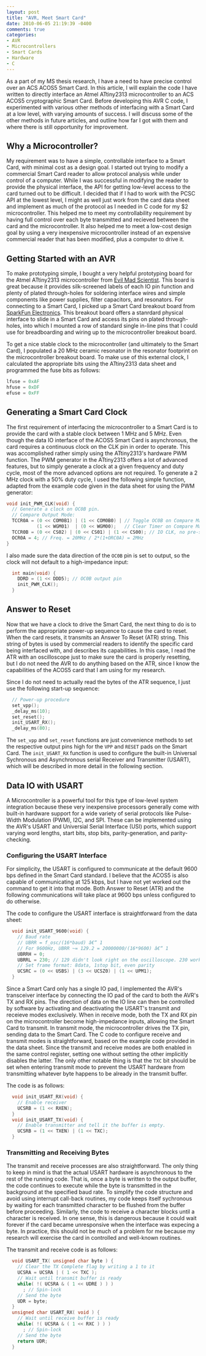 ```yaml
---
layout: post
title: "AVR, Meet Smart Card"
date: 2010-06-05 21:19:39 -0400
comments: true
categories: 
- AVR
- Microcontrollers
- Smart Cards
- Hardware
- C
---
```

As a part of my MS thesis research, I have a need to have precise control over an ACS ACOS5 Smart Card.
In this article, I will explain the code I have written to directly interface an Atmel ATtiny2313 microcontroller to an ACS ACOS5 cryptographic Smart Card.
Before developing this AVR C code, I experimented with various other methods of interfacing with a Smart Card at a low level, with varying amounts of success.
I will discuss some of the other methods in future articles, and outline how far I got with them and where there is still opportunity for improvement.

<!-- more -->

## Why a Microcontroller?

My requirement was to have a simple, controllable interface to a Smart Card, with minimal cost as a design goal.
I started out trying to modify a commercial Smart Card reader to allow protocol analysis while under control of a computer.
While I was successful in modifying the reader to provide the physical interface, the API for getting low-level access to the card turned out to be difficult.
I decided that if I had to work with the PCSC API at the lowest level, I might as well just work from the card data sheet and implement as much of the protocol as I needed in C code for my $2 microcontroller.
This helped me to meet my controllability requirement by having full control over each byte transmitted and recieved between the card and the microcontroller.
It also helped me to meet a low-cost design goal by using a very inexpensive microcontroller instead of an expensive commercial reader that has been modified, plus a computer to drive it.

## Getting Started with an AVR

To make prototyping simple, I bought a very helpful prototyping board for the Atmel ATtiny2313 microcontroller from [Evil Mad Scientist][ems].
This board is great because it provides silk-screened labels of each IO pin function and plenty of plated through-holes for soldering interface wires and simple components like power supplies, filter capacitors, and resonators.
For connecting to a Smart Card, I picked up a Smart Card breakout board from [SparkFun Electronics][sparkfun].
This breakout board offers a stanrdard physical interface to slide in a Smart Card and access its pins on plated through-holes, into which I mounted a row of standard single in-line pins that I could use for breadboarding and wiring up to the microcontroller breakout board.

[ems]: http://www.evilmadscientist.com/article.php/card2313
[sparkfun]: http://www.sparkfun.com/commerce/product_info.php?products_id=9440

To get a nice stable clock to the microcontroller (and ultimately to the Smart Card), I populated a 20 MHz ceramic resonator in the resonator footprint on the microcontroller breakout board.
To make use of this external clock, I calculated the appropriate bits using the ATtiny2313 data sheet and programmed the fuse bits as follows:

``` c Configuring ATtiny2313 to Use a 20 MHz External Resonator 
lfuse = 0xAF
hfuse = 0xDF
efuse = 0xFF
```

## Generating a Smart Card Clock

The first requirement of interfacing the microcontroller to a Smart Card is to provide the card with a stable clock between 1 MHz and 5 MHz.
Even though the data IO interface of the ACOS5 Smart Card is asynchronous, the card requires a continuous clock on the CLK pin in order to operate.
This was accomplished rather simply using the ATtiny2313's hardware PWM function.
The PWM generator in the ATtiny2313 offers a lot of advanced features, but to simply generate a clock at a given frequency and duty cycle, most of the more advanced options are not required.
To generate a 2 MHz clock with a 50% duty cycle, I used the following simple function, adapted from the example code given in the data sheet for using the PWM generator:

``` c Generate a 2 MHz Clock with 50% Duty Cycle 
void init_PWM_CLK(void) {
  // Generate a clock on OC0B pin.
  // Compare Output Mode:
  TCCR0A = (0 << COM0B1) | (1 << COM0B0) | // Toggle OC0B on Compare Match
           (1 << WGM01)  | (0 << WGM00);   // Clear Timer on Compare Match
  TCCR0B = (0 << CS02) | (0 << CS01) | (1 << CS00); // IO CLK, no pre-scalar
  OCR0A = 4; // Freq. = 20MHz / 2*(1+ORC0A) = 2MHz
}
```

I also made sure the data direction of the `OC0B` pin is set to output, so the clock will not default to a high-impedance input:

``` c Configure the OC0B Pin as an Output 
  int main(void) {
    DDRD = (1 << DDD5); // OC0B output pin
    init_PWM_CLK();
  }
```

## Answer to Reset

Now that we have a clock to drive the Smart Card, the next thing to do is to perform the appropriate power-up sequence to cause the card to reset.
When the card resets, it transmits an Answer To Reset (ATR) string.
This string of bytes is used by commercial readers to identify the specific card being interfaced with, and describes its capabilities.
In this case, I read the ATR with an oscilloscope just to make sure the card is properly resetting, but I do not need the AVR to do anything based on the ATR, since I know the capabilities of the ACOS5 card that I am using for my research.

Since I do not need to actually read the bytes of the ATR sequence, I just use the following start-up sequence:

``` c Smart Card Start-Up Sequence 
  // Power-up procedure
  set_vpp();
  _delay_ms(10);
  set_reset();
  init_USART_RX();
  _delay_ms(80);
```

The `set_vpp` and `set_reset` functions are just convenience methods to set the respective output pins high for the `VPP` and `RESET` pads on the Smart Card.
The `init_USART_RX` function is used to configure the built-in Universal Sychronous and Asynchronous serial Receiver and Transmitter (USART), which will be described in more detail in the following section.

## Data IO with USART

A Microcontroller is a powerful tool for this type of low-level system integration because these very inexpensive processors generally come with built-in hardware support for a wide variety of serial protocols like Pulse-Width Modulation (PWM), I2C, and SPI.
These can be implemented using the AVR's USART and Universial Serial Interface (USI) ports, which support varying word lengths, start bits, stop bits, parity-generation, and parity-checking.

### Configuring the USART Interface

For simplicity, the USART is configured to communicate at the default 9600 bps defined in the Smart Card standard.
I believe that the ACOS5 is also capable of communicating at 125 kbps, but I have not yet worked out the command to get it into that mode.
Both Answer to Reset (ATR) and the following communications will take place at 9600 bps unless configured to do otherwise.

The code to configure the USART interface is straightforward from the data sheet:

``` c Configure the USART to Communicate with the Smart Card 
  void init_USART_9600(void) {
    // Baud rate
    // UBRR = f_osc/(16*baud) â€“ 1
    // For 9600Hz, UBRR ~= 129.2 = 20000000/(16*9600) â€“ 1
    UBRRH = 0;
    UBRRL = 230; // 129 didn't look right on the oscilloscope. 230 works well.
    // Set frame format: 8data, 1stop bit, even parity
    UCSRC = (0 << USBS) | (3 << UCSZ0) | (1 << UPM1);
  }
```

Since a Smart Card only has a single IO pad, I implemented the AVR's transceiver interface by connecting the IO pad of the card to both the AVR's TX and RX pins.
The direction of data on the IO line can then be controlled by software by activating and deactivating the USART's transmit and receieve modes exclusively.
When in receive mode, both the TX and RX pin on the microcontroller become high-impedance inputs, allowing the Smart Card to transmit.
In transmit mode, the microcontroller drives the TX pin, sending data to the Smart Card.
The C code to configure receive and transmit modes is  straightforward, based on the example code provided in the data sheet.
Since the transmit and receive modes are both enabled in the same control register, setting one without setting the other implicitly disables the latter.
The only other notable thing is that the `TXC` bit should be set when entering transmit mode to prevent the USART hardware from transmitting whatever byte happens to be already in the transmit buffer.

The code is as follows:

``` c Configuring the USART for Transmit and Receive Modes 
  void init_USART_RX(void) {
    // Enable receiver
    UCSRB = (1 << RXEN);
  }
  void init_USART_TX(void) {
    // Enable transmitter and tell it the buffer is empty.
    UCSRB = (1 << TXEN) | (1 << TXC);
  }
```

### Transmitting and Receiving Bytes

The transmit and receive processes are also straightforward.
The only thing to keep in mind is that the actual USART hardware is asynchronous to the rest of the running code.
That is, once a byte is written to the output buffer, the code continues to execute while the byte is transmitted in the background at the specified baud rate.
To simplify the code structure and avoid using interrupt call-back routines, my code keeps itself sychronous by waiting for each transmitted character to be flushed from the buffer before proceeding.
Similarly, the code to receive a character blocks until a character is received.
In one sense, this is dangerous because it could wait forever if the card became unresponsive when the interface was expecing a byte.
In practice, this should not be much of a problem for me because my research will exercise the card in controlled and well-known routines.

The transmit and receive code is as follows:

``` c Transmitting and Receiving Data with the USART
  void USART_TX( unsigned char byte ) {
    // Clear the TX Complete flag by writing a 1 to it
    UCSRA = UCSRA | ( 1 << TXC );
    // Wait until transmit buffer is ready
    while( !( UCSRA & ( 1 << UDRE ) ) )
      ; // Spin-lock
    // Send the byte
    UDR = byte;
  }
  unsigned char USART_RX( void ) {
    // Wait until receive buffer is ready
    while( !( UCSRA & ( 1 << RXC ) ) )
      ; // Spin-lock
    // Send the byte
    return UDR;
  }
```

